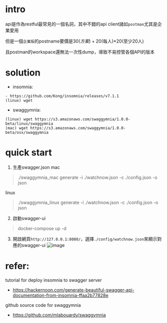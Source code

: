 # intro
api是作為restful最常見的一個名詞，其中不錯的api client諸如`postman`尤其是企業愛用

但是一個`企業版`的postname要價是30$(方案)+20$(每人)*20(至少20人)

且postman的workspace還無法一次性dump，導致不易控管各個API的版本


# solution
- insomnia:
```
- https://github.com/Kong/insomnia/releases/v7.1.1
(linux) wget 
```
- swaggymnia:
```
(linux) wget https://s3.amazonaws.com/swaggymnia/1.0.0-beta/linux/swaggymnia
(mac) wget https://s3.amazonaws.com/swaggymnia/1.0.0-beta/osx/swaggymnia
```

# quick start
1. 生產swagger.json
mac
> ./swaggymnia_mac generate -i ./watchnow.json -c ./config.json -o json

linux
> ./swaggymnia_linux generate -i ./watchnow.json -c ./config.json -o json


2. 啟動swagger-ui
> docker-compose up -d


3. 開啟網頁`http://127.0.0.1:8080/`，選擇`./config/watchnow.json`來顯示對應的swagger-ui
![image](https://github.com/jim0409/LinuxIssue/blob/master/convert_insomnia_swagger/demo.png)


# refer:
tutorial for deploy insomnia to swagger server
- https://hackernoon.com/generate-beautiful-swagger-api-documentation-from-insomnia-ffaa2b77828e


github source code for swaggymnia
- https://github.com/mlabouardy/swaggymnia

